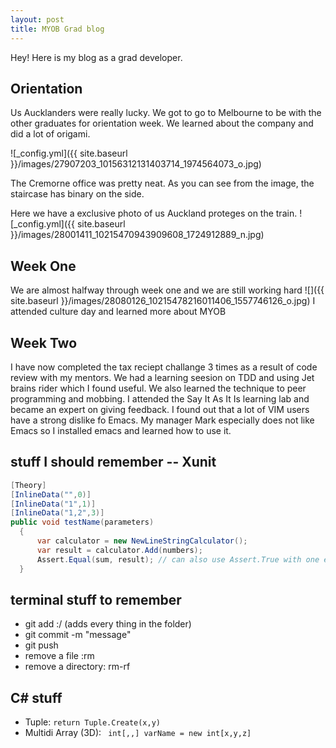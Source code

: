 ```yaml
---
layout: post
title: MYOB Grad blog
---
```


Hey!  Here is my blog as a grad developer.

## Orientation

Us Aucklanders were really lucky. We got to go to Melbourne to be with the other graduates for orientation week.  We learned about the company and did a lot of origami.

![_config.yml]({{ site.baseurl }}/images/27907203_10156312131403714_1974564073_o.jpg)

The Cremorne office was pretty neat.  As you can see from the image, the staircase has binary on the side.

Here we have a exclusive photo of us Auckland proteges on the train.
![_config.yml]({{ site.baseurl }}/images/28001411_10215470943909608_1724912889_n.jpg)

## Week One
We are almost halfway through week one and we are still working hard
![]({{ site.baseurl }}/images/28080126_10215478216011406_1557746126_o.jpg)
I attended culture day and learned more about MYOB

## Week Two
I have now completed the tax reciept challange 3 times as a result of code review with my mentors.
We had a learning seesion on TDD and using Jet brains rider which I found useful.
We also learned the technique to peer programming and mobbing.
I attended the Say It As It Is learning lab and became an expert on giving feedback.
I found out that a lot of VIM users have a strong dislike fo Emacs.  My manager Mark especially does not like Emacs so I installed emacs and learned how to use it.

## stuff I should remember -- Xunit
```C#
[Theory]
[InlineData("",0)]
[InlineData("1",1)]
[InlineData("1,2",3)]
public void testName(parameters)
  {
      var calculator = new NewLineStringCalculator();
      var result = calculator.Add(numbers);
      Assert.Equal(sum, result); // can also use Assert.True with one entry on inline data
  }
  ```
  ## terminal stuff to remember
  * git add :/ (adds every thing in the folder)
  * git commit -m "message"
  * git push
  * remove a file :rm
  * remove a directory: rm-rf
  
  ## C# stuff
  * Tuple: ```return Tuple.Create(x,y)```
  * Multidi Array (3D): ``` int[,,] varName = new int[x,y,z]```
  
